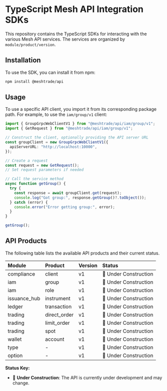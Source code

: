 # TypeScript Mesh API Integration SDKs

This repository contains the TypeScript SDKs for interacting with the various Mesh API services. The services are organized by `module/product/version`.

## Installation

To use the SDK, you can install it from npm:

```bash
npm install @meshtrade/api
```

## Usage

To use a specific API client, you import it from its corresponding package path. For example, to use the `iam/group/v1` client:

```typescript
import { GroupGrpcWebClientV1 } from "@meshtrade/api/iam/group/v1";
import { GetRequest } from "@meshtrade/api/iam/group/v1";

// Construct the client, optionally providing the API server URL
const groupClient = new GroupGrpcWebClientV1({
  apiServerURL: "http://localhost:10000",
});

// Create a request
const request = new GetRequest();
// Set request parameters if needed

// Call the service method
async function getGroup() {
  try {
    const response = await groupClient.get(request);
    console.log("Got group:", response.getGroup()?.toObject());
  } catch (error) {
    console.error("Error getting group:", error);
  }
}

getGroup();
```

## API Products

The following table lists the available API products and their current status.

| Module | Product | Version | Status |
| :--- | :--- | :--- | :--- |
| compliance | client | v1 | 🚧 Under Construction |
| iam | group | v1 | 🚧 Under Construction |
| iam | role | v1 | 🚧 Under Construction |
| issuance_hub | instrument | v1 | 🚧 Under Construction |
| ledger | transaction | v1 | 🚧 Under Construction |
| trading | direct_order | v1 | 🚧 Under Construction |
| trading | limit_order | v1 | 🚧 Under Construction |
| trading | spot | v1 | 🚧 Under Construction |
| wallet | account | v1 | 🚧 Under Construction |
| type | - | v1 | 🚧 Under Construction |
| option | - | v1 | 🚧 Under Construction |

**Status Key:**
*   🚧 **Under Construction**: The API is currently under development and may change.